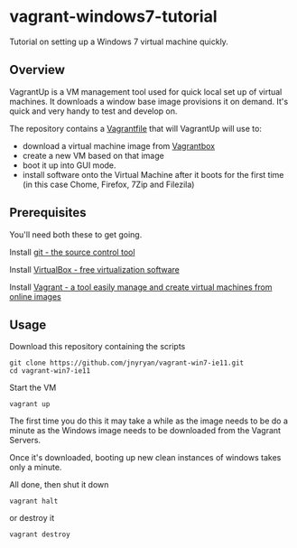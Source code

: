 # vagrant-windows7-tutorial

Tutorial on setting up a Windows 7 virtual machine quickly.

## Overview

VagrantUp is a VM management tool used for quick local set up of virtual machines. It downloads a window base image provisions it on demand. It's quick and very handy to test and develop on.

The repository contains a [Vagrantfile](./Vagrantfile) that will VagrantUp will use to:
- download a virtual machine image from [Vagrantbox](http://www.vagrantbox.es/)
- create a new VM based on that image
- boot it up into GUI mode.
- install software onto the Virtual Machine after it boots for the first time (in this case Chome, Firefox, 7Zip and Filezila)

## Prerequisites

You'll need both these to get going.

Install [git - the source control tool ](https://git-scm.com/downloads)

Install [VirtualBox - free virtualization software ](https://www.virtualbox.org/wiki/Downloads)

Install [Vagrant - a tool easily manage and create virtual machines from online images ](https://www.vagrantup.com/)

## Usage

Download this repository containing the scripts
```
git clone https://github.com/jnyryan/vagrant-win7-ie11.git
cd vagrant-win7-ie11
```

Start the VM
```
vagrant up
```

The first time you do this it may take a while as the image needs to be do a
minute as the Windows image needs to be downloaded from the Vagrant Servers.

Once it's downloaded, booting up new clean instances of windows takes only a minute.

All done, then shut it down
```
vagrant halt
```
or destroy it
```
vagrant destroy
```
